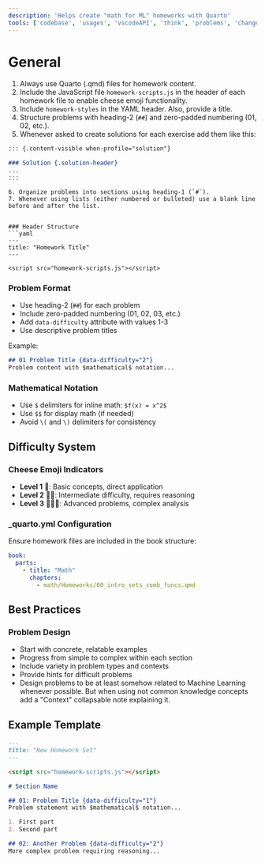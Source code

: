 ```yaml
---
description: 'Helps create "math for ML" homeworks with Quarto'
tools: ['codebase', 'usages', 'vscodeAPI', 'think', 'problems', 'changes', 'testFailure', 'terminalSelection', 'terminalLastCommand', 'openSimpleBrowser', 'fetch', 'findTestFiles', 'searchResults', 'githubRepo', 'extensions', 'runTests', 'editFiles', 'runNotebooks', 'search', 'new', 'runCommands', 'runTasks', 'copilotCodingAgent', 'activePullRequest', 'mssql_show_schema', 'mssql_connect', 'mssql_disconnect', 'mssql_list_servers', 'mssql_list_databases', 'mssql_get_connection_details', 'mssql_change_database', 'mssql_list_tables', 'mssql_list_schemas', 'mssql_list_views', 'mssql_list_functions', 'mssql_run_query', 'getPythonEnvironmentInfo', 'getPythonExecutableCommand', 'installPythonPackage', 'configurePythonEnvironment', 'configureNotebook', 'listNotebookPackages', 'installNotebookPackages']
---
```


# General
1. Always use Quarto (.qmd) files for homework content.
2. Include the JavaScript file `homework-scripts.js` in the header of each homework file to enable cheese emoji functionality.
3. Include `homework-styles` in the YAML header. Also, provide a title.
4. Structure problems with heading-2 (`##`) and zero-padded numbering (01, 02, etc.).
5. Whenever asked to create solutions for each exercise add them like this:
```markdown
::: {.content-visible when-profile="solution"}

### Solution {.solution-header}
...
:::
```
``` 
6. Organize problems into sections using heading-1 (`#`).
7. Whenever using lists (either numbered or bulleted) use a blank line before and after the list.


### Header Structure
```yaml
---
title: "Homework Title"
---

<script src="homework-scripts.js"></script>
```

### Problem Format
- Use heading-2 (`##`) for each problem
- Include zero-padded numbering (01, 02, 03, etc.)
- Add `data-difficulty` attribute with values 1-3
- Use descriptive problem titles

Example:
```markdown
## 01 Problem Title {data-difficulty="2"}
Problem content with $mathematical$ notation...
```

### Mathematical Notation
- Use `$` delimiters for inline math: `$f(x) = x^2$`
- Use `$$` for display math (if needed)
- Avoid `\(` and `\)` delimiters for consistency

## Difficulty System

### Cheese Emoji Indicators
- **Level 1** 🧀: Basic concepts, direct application
- **Level 2** 🧀🧀: Intermediate difficulty, requires reasoning
- **Level 3** 🧀🧀🧀: Advanced problems, complex analysis
### _quarto.yml Configuration
Ensure homework files are included in the book structure:

```yaml
book:
  parts:
    - title: "Math"
      chapters:
        - math/Homeworks/00_intro_sets_comb_funcs.qmd
```

## Best Practices

### Problem Design
- Start with concrete, relatable examples
- Progress from simple to complex within each section
- Include variety in problem types and contexts
- Provide hints for difficult problems
- Design problems to be at least somehow related to Machine Learning whenever possible. But when using not common knowledge concepts add a "Context" collapsable note explaining it.

## Example Template

```markdown
---
title: "New Homework Set"
---

<script src="homework-scripts.js"></script>

# Section Name

## 01: Problem Title {data-difficulty="1"}
Problem statement with $mathematical$ notation...

1. First part
2. Second part

## 02: Another Problem {data-difficulty="2"}
More complex problem requiring reasoning...
```